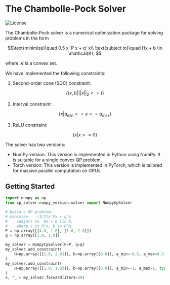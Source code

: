 # The Chambolle-Pock Solver

![License](https://img.shields.io/badge/License-MIT-brightgreen.svg)

The Chambolle-Pock solver is a numerical optimization package for solving problems in the form
```math
\text{minimize}\quad        0.5 x' P x + q' x\\

\text{subject to}\quad      Hx + b \in \mathcal{K}, 
```
where $\mathcal{K}$ is a convex set.

We have implemented the following constraints:
1. Second-order cone (SOC) constraint:
```math
    \{ (x, t) | ||x||_2 <= t \}
```
2. Interval constraint:
```math
    \{ x | a_{\min} <= x <= a_{\max} \}
```
3. ReLU constraint:
```math
    \{ x | x >= 0 \}
```

The solver has two versions: 
* NumPy version: This version is implemented in Python using NumPy. It is suitable for a single convex QP problem.
* Torch version: This version is implemented in PyTorch, which is tailored for massive parallel computation on GPUs.


## Getting Started
```python
import numpy as np
from cp_solver.numpy_version.solver import NumpyCpSolver

# build a QP problem:
# minimize    (1/2)x'Px + q'x
#    subject to  Hx + b \in K,
#    where x in R^n, b in R^m.
P = np.array([[4.0, 1.0], [1.0, 2.0]])
q = np.array([1.0, 1.0])

my_solver = NumpyCpSolver(P=P, q=q)
my_solver.add_constraint(
    H=np.array([[1.0, 2.0]]), b=np.array([0.0]), a_min=-0.5, a_max=0.5, type="interval"
)
my_solver.add_constraint(
    H=np.array([[1.0, 1.0]]), b=np.array([0.0]), a_min=-1, a_max=1, type="relu"
)
x, *_ = my_solver.forward(iters=20)
```